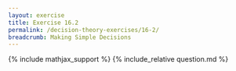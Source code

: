 ```yaml
---
layout: exercise
title: Exercise 16.2
permalink: /decision-theory-exercises/16-2/
breadcrumb: Making Simple Decisions
---
```


{% include mathjax_support %}
{% include_relative question.md %}
